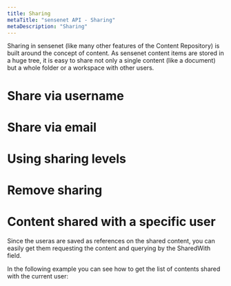 ```yaml
---
title: Sharing
metaTitle: "sensenet API - Sharing"
metaDescription: "Sharing"
---
```


Sharing in sensenet (like many other features of the Content Repository) is built around the concept of content. As sensenet content items are stored in a huge tree, it is easy to share not only a single content (like a document) but a whole folder or a workspace with other users.

# Share via username

<tab category="sharing" article="sharing" example="byUsername" />

# Share via email

<tab category="sharing" article="sharing" example="byEmail" />

# Using sharing levels

<tab category="sharing" article="sharing" example="sharingLevels" />

# Remove sharing

<tab category="sharing" article="sharing" example="removeSharing" />

# Content shared with a specific user

Since the useras are saved as references on the shared content, you can easily get them requesting the content and querying by the SharedWith field.

In the following example you can see how to get the list of contents shared with the current user:

<tab category="sharing" article="sharing" example="sharedWidth" />
